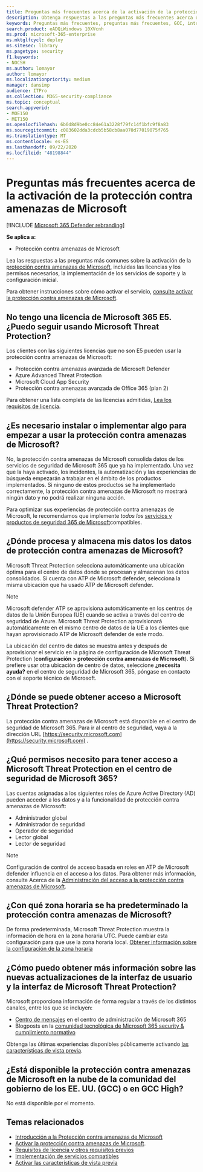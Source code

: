 ```yaml
---
title: Preguntas más frecuentes acerca de la activación de la protección contra amenazas de Microsoft
description: Obtenga respuestas a las preguntas más frecuentes acerca de las licencias, los permisos, la configuración inicial y otros productos y servicios relacionados con la habilitación de la protección contra amenazas de Microsoft
keywords: Preguntas más frecuentes, preguntas más frecuentes, GCC, introducción, habilitar MTP, protección contra amenazas de Microsoft, M365, seguridad, ubicación de los datos, permisos necesarios, requisitos de licencia, página de configuración
search.product: eADQiWindows 10XVcnh
ms.prod: microsoft-365-enterprise
ms.mktglfcycl: deploy
ms.sitesec: library
ms.pagetype: security
f1.keywords:
- NOCSH
ms.author: lomayor
author: lomayor
ms.localizationpriority: medium
manager: dansimp
audience: ITPro
ms.collection: M365-security-compliance
ms.topic: conceptual
search.appverid:
- MOE150
- MET150
ms.openlocfilehash: 6b0d8d9be0cc84e61a3228f79fc14f1bfc9f8a83
ms.sourcegitcommit: c083602dda3cdcb5b58cb8aa070d77019075f765
ms.translationtype: MT
ms.contentlocale: es-ES
ms.lasthandoff: 09/22/2020
ms.locfileid: "48198844"
---
```

# <a name="frequently-asked-questions-when-turning-on-microsoft-threat-protection"></a>Preguntas más frecuentes acerca de la activación de la protección contra amenazas de Microsoft

[!INCLUDE [Microsoft 365 Defender rebranding](../includes/microsoft-defender.md)]


**Se aplica a:**
- Protección contra amenazas de Microsoft

Lea las respuestas a las preguntas más comunes sobre la activación de la [protección contra amenazas de Microsoft](microsoft-threat-protection.md), incluidas las licencias y los permisos necesarios, la implementación de los servicios de soporte y la configuración inicial.

Para obtener instrucciones sobre cómo activar el servicio, [consulte activar la protección contra amenazas de Microsoft](mtp-enable.md).

## <a name="i-dont-have-a-microsoft-365-e5-license-can-i-still-use-microsoft-threat-protection"></a>No tengo una licencia de Microsoft 365 E5. ¿Puedo seguir usando Microsoft Threat Protection?

Los clientes con las siguientes licencias que no son E5 pueden usar la protección contra amenazas de Microsoft:

- Protección contra amenazas avanzada de Microsoft Defender
- Azure Advanced Threat Protection
- Microsoft Cloud App Security
- Protección contra amenazas avanzada de Office 365 (plan 2)
 
Para obtener una lista completa de las licencias admitidas, [Lea los requisitos de licencia](prerequisites.md#licensing-requirements).

## <a name="do-i-need-to-install-or-deploy-anything-to-start-using-microsoft-threat-protection"></a>¿Es necesario instalar o implementar algo para empezar a usar la protección contra amenazas de Microsoft?

No, la protección contra amenazas de Microsoft consolida datos de los servicios de seguridad de Microsoft 365 que ya ha implementado. Una vez que la haya activado, los incidentes, la automatización y las experiencias de búsqueda empezarán a trabajar en el ámbito de los productos implementados. Si ninguno de estos productos se ha implementado correctamente, la protección contra amenazas de Microsoft no mostrará ningún dato y no podrá realizar ninguna acción.

Para optimizar sus experiencias de protección contra amenazas de Microsoft, le recomendamos que implemente *todos los* [servicios y productos de seguridad 365 de Microsoft](deploy-supported-services.md)compatibles.

## <a name="where-does-microsoft-threat-protection-process-and-store-my-data"></a>¿Dónde procesa y almacena mis datos los datos de protección contra amenazas de Microsoft?
Microsoft Threat Protection selecciona automáticamente una ubicación óptima para el centro de datos donde se procesan y almacenan los datos consolidados. Si cuenta con ATP de Microsoft defender, selecciona la misma ubicación que ha usado ATP de Microsoft defender.

>[!NOTE]
>Microsoft defender ATP se aprovisiona automáticamente en los centros de datos de la Unión Europea (UE) cuando se activa a través del centro de seguridad de Azure. Microsoft Threat Protection aprovisionará automáticamente en el mismo centro de datos de la UE a los clientes que hayan aprovisionado ATP de Microsoft defender de este modo. 

La ubicación del centro de datos se muestra antes y después de aprovisionar el servicio en la página de configuración de Microsoft Threat Protection (**configuración > protección contra amenazas de Microsoft**). Si prefiere usar otra ubicación de centro de datos, seleccione **¿necesita ayuda?** en el centro de seguridad de Microsoft 365, póngase en contacto con el soporte técnico de Microsoft.

## <a name="where-can-i-access-microsoft-threat-protection"></a>¿Dónde se puede obtener acceso a Microsoft Threat Protection?

La protección contra amenazas de Microsoft está disponible en el centro de seguridad de Microsoft 365. Para ir al centro de seguridad, vaya a la dirección URL [https://security.microsoft.com](https://security.microsoft.com) .

##  <a name="what-permissions-do-i-need-to-access-microsoft-threat-protection-in-microsoft-365-security-center"></a>¿Qué permisos necesito para tener acceso a Microsoft Threat Protection en el centro de seguridad de Microsoft 365?

Las cuentas asignadas a los siguientes roles de Azure Active Directory (AD) pueden acceder a los datos y a la funcionalidad de protección contra amenazas de Microsoft:

- Administrador global
- Administrador de seguridad
- Operador de seguridad
- Lector global
- Lector de seguridad

>[!NOTE]
>Configuración de control de acceso basada en roles en ATP de Microsoft defender influencia en el acceso a los datos. Para obtener más información, consulte Acerca de la [Administración del acceso a la protección contra amenazas de Microsoft](mtp-permissions.md).

## <a name="what-time-zone-does-microsoft-threat-protection-default-to"></a>¿Con qué zona horaria se ha predeterminado la protección contra amenazas de Microsoft?
De forma predeterminada, Microsoft Threat Protection muestra la información de hora en la zona horaria UTC. Puede cambiar esta configuración para que use la zona horaria local. [Obtener información sobre la configuración de la zona horaria](mtp-time-zone.md)

## <a name="how-can-i-learn-about-new-microsoft-threat-protection-feature-and-ui-updates"></a>¿Cómo puedo obtener más información sobre las nuevas actualizaciones de la interfaz de usuario y la interfaz de Microsoft Threat Protection?

Microsoft proporciona información de forma regular a través de los distintos canales, entre los que se incluyen:

- [Centro de mensajes](../../admin/manage/message-center.md) en el centro de administración de Microsoft 365
- Blogposts en la [comunidad tecnológica de Microsoft 365 security & cumplimiento normativo](https://techcommunity.microsoft.com/t5/security-privacy-and-compliance/bg-p/securityprivacycompliance)

Obtenga las últimas experiencias disponibles públicamente activando [las características de vista previa](preview.md).

## <a name="is-microsoft-threat-protection-available-for-us-government-community-cloud-gcc-or-gcc-high"></a>¿Está disponible la protección contra amenazas de Microsoft en la nube de la comunidad del gobierno de los EE. UU. (GCC) o en GCC High?
No está disponible por el momento.

## <a name="related-topics"></a>Temas relacionados

- [Introducción a la Protección contra amenazas de Microsoft](microsoft-threat-protection.md)
- [Activar la protección contra amenazas de Microsoft](mtp-enable.md).
- [Requisitos de licencia y otros requisitos previos](prerequisites.md)
- [Implementación de servicios compatibles](deploy-supported-services.md)
- [Activar las características de vista previa](preview.md)
